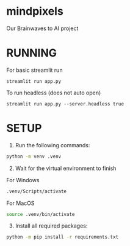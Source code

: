 # mindpixels
Our Brainwaves to AI project

# RUNNING

For basic streamlit run

    streamlit run app.py

To run headless (does not auto open)

    streamlit run app.py --server.headless true
# SETUP 

1. Run the following commands:

```bash
python -m venv .venv
```

2. Wait for the virtual environment to finish

For Windows
```bash
.venv/Scripts/activate
```

For MacOS
```bash
source .venv/bin/activate
```

3. Install all required packages:

```bash
python -m pip install -r requirements.txt
```


